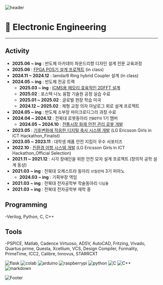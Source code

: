 ![header](https://capsule-render.vercel.app/api?type=waving&color=FFC0CB&height=200&section=header&text=Welcome%20&fontSize=&60fontColor=ffffff)

# 🌱 Electronic Engineering

---
## Activity
- **2025.06 ~ ing** : 반도체 아카데미 파운드리향 디자인 설계 전문 교육과정
- **2025.06** : [FPGA POS기 설계 프로젝트](https://github.com/ddddddddggod/POS) (in class)
- **2024.11 ~ 2024.12** : lamda/6 Ring hybrid Coupler 설계 (in class)
- **2024.05 ~ ing** : 반도체 전공 트랙
     - **2025.03 ~ ing** : [ICMS용 메모리 효육적인 2DFFT 설계](https://github.com/ddddddddggod/2DFFT)
     - **2025.02** : 포스텍 나노 융합 기술원 공정 실습 수료
     - **2025.01 ~ 2025.02** : 글로벌 현장 학습 미국
     - **2024.12 ~ 2025.02** : 체형 교정 의자 아날로그 회로 설계 프로젝트
- **2024.05 ~ ing** : 반도체 소부장 마이크로디그리 과정 수료
- **2024.04 ~ 2024.12** : 전북대 로봇동아리 ` 전BOT대 `  1기 멤버
   - **2024.05 ~ 2024.10** : [전통시장 화재 안전 관리 로봇 개발](https://github.com/ddddddddggod/JeonBOTdae)
- **2023.05** : [기후변화에 적응한 디지털 축사 시스템 개발](https://github.com/ddddddddggod/GAEKSEORI)  (LG Ericsson Girls in ICT Hackathon_Finalist)
- **2023.05 ~ 2023.11** : 대학생 제품 안전 지킴이 우수 서포터즈
- **2022.10** : [친환경 어항 시스템 개발](https://github.com/ddddddddggod/Girls-IN-TJ)   (LG Ericsson Girls in ICT Hackathon_Official Selection)
- **2021.11 ~ 2021.12** : 시각 장애인을 위한 안전 모자 설계 프로젝트 (창의적 공학 설계 동상)
- **2021.03 ~ ing** : 전북대 오케스트라 동아리 ` 브릴란테 ` 3기 피아노
     - **2024.03 ~ ing** : 기획부장 역임
- **2021.03 ~ ing** : 전북대 전자공학부 학술동아리 ` 디딤돌 `
- **2021.03 ~ ing** : 전북대 전자공학부 재학 중



## Programming
-Verilog, Python, C, C++

## Tools
 -PSPICE, Matlab, Cadence Virtuoso, ADSV, AutoCAD, Fritzing, Vivado, Quartus prime, Questa, Xcellium, VCS, Design Compiler, Formality, PrimeTime, ICC2, Calibre, Innovus, STARRCXT





![flask](	https://img.shields.io/badge/Flask-000000?style=for-the-badge&logo=flask&logoColor=white)
![colab](	https://img.shields.io/badge/Colab-F9AB00?style=for-the-badge&logo=googlecolab&color=525252)
![arduino](	https://img.shields.io/badge/Arduino-00979D?style=for-the-badge&logo=Arduino&logoColor=white)
![raspberrypi](https://img.shields.io/badge/Raspberry%20Pi-A22846?style=for-the-badge&logo=Raspberry%20Pi&logoColor=white)
  ![python](	https://img.shields.io/badge/Python-3776AB?style=for-the-badge&logo=python&logoColor=white)
![C](	https://img.shields.io/badge/C-00599C?style=for-the-badge&logo=c&logoColor=white)
![C++](https://img.shields.io/badge/C%2B%2B-00599C?style=for-the-badge&logo=c%2B%2B&logoColor=white)
![markdown](https://img.shields.io/badge/Markdown-000000?style=for-the-badge&logo=markdown&logoColor=white)

  ![Footer](https://capsule-render.vercel.app/api?type=waving&color=FFC0CB&height=200&section=footer)
